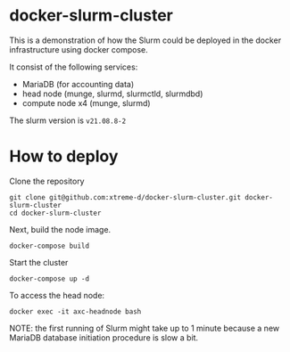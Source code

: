 docker-slurm-cluster
====================

This is a demonstration of how the Slurm could be deployed in the docker infrastructure using docker compose.

It consist of the following services:
- MariaDB (for accounting data)
- head node (munge, slurmd, slurmctld, slurmdbd)
- compute node x4 (munge, slurmd)

The slurm version is `v21.08.8-2`

# How to deploy

Clone the repository

```
git clone git@github.com:xtreme-d/docker-slurm-cluster.git docker-slurm-cluster
cd docker-slurm-cluster
```

Next, build the node image.
```
docker-compose build
```

Start the cluster

```
docker-compose up -d
```

To access the head node:

```
docker exec -it axc-headnode bash
```

NOTE: the first running of Slurm might take up to 1 minute because a new MariaDB database initiation procedure is slow a bit.
